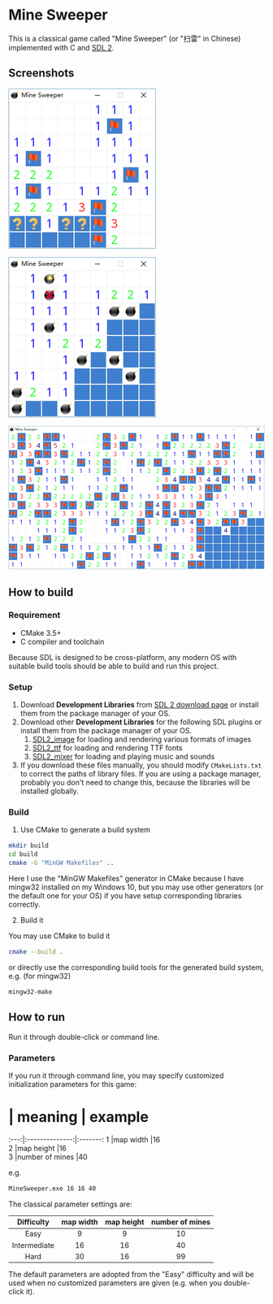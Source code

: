 # Mine Sweeper

 This is a classical game called "Mine Sweeper" (or "扫雷" in Chinese) implemented with C and [SDL 2](http://www.libsdl.org).

## Screenshots

![screen shot 1](screenshots/1.png)

![screen shot 2](screenshots/2.png)

![screen shot 3](screenshots/3.png)

## How to build

### Requirement
 * CMake 3.5+
 * C compiler and toolchain

 Because SDL is designed to be cross-platform, any modern OS with suitable build tools should be able to build and run this project.

### Setup

 1. Download **Development Libraries** from [SDL 2 download page](https://www.libsdl.org/download-2.0.php) or install them from the package manager of your OS.
 2. Download other **Development Libraries** for the following SDL plugins or install them from the package manager of your OS.
    1. [SDL2_image](https://www.libsdl.org/projects/SDL_image/) for loading and rendering various formats of images
    2. [SDL2_ttf](https://www.libsdl.org/projects/SDL_ttf/) for loading and rendering TTF fonts
    3. [SDL2_mixer](https://www.libsdl.org/projects/SDL_mixer/) for loading and playing music and sounds
 3. If you download these files manually, you should modify `CMakeLists.txt` to correct the paths of library files. If you are using a package manager, probably you don't need to change this, because the libraries will be installed globally.

### Build

 1. Use CMake to generate a build system

 ```bash
 mkdir build
 cd build
 cmake -G "MinGW Makefiles" ..
 ```

 Here I use the "MinGW Makefiles" generator in CMake because I have mingw32 installed on my Windows 10, but you may use other generators (or the default one for your OS) if you have setup corresponding libraries correctly.

 2. Build it

 You may use CMake to build it

 ```bash
 cmake --build .
 ```

 or directly use the corresponding build tools for the generated build system, e.g. (for mingw32)

 ```bash
 mingw32-make
 ```

## How to run

 Run it through double-click or command line.

### Parameters

 If you run it through command line, you may specify customized initialization parameters for this game:

  #   | meaning        | example 
 :---:|:--------------:|:-------:
 1    |map width       |16      
 2    |map height      |16       
 3    |number of mines |40       

 e.g.

 ```bash
 MineSweeper.exe 16 16 40
 ```

 The classical parameter settings are:

  Difficulty  | map width | map height | number of mines 
 :-----------:|:---------:|:----------:|:---------------:
 Easy         |9          |9           |10               
 Intermediate |16         |16          |40               
 Hard         |30         |16          |99               

 The default parameters are adopted from the "Easy" difficulty and will be used when no customized parameters are given (e.g. when you double-click it).
